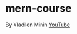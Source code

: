 # mern-course
By Vladilen Minin [YouTube](https://www.youtube.com/watch?v=ivDjWYcKDZI&t=0s&ab_channel=%D0%92%D0%BB%D0%B0%D0%B4%D0%B8%D0%BB%D0%B5%D0%BD%D0%9C%D0%B8%D0%BD%D0%B8%D0%BD)